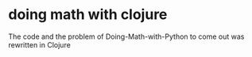 # doing math with clojure

The code and the problem of Doing-Math-with-Python to come out was rewritten in Clojure
